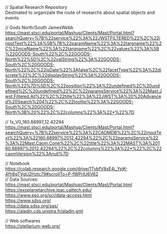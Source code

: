 // Spatial Research Repository  
Destinated to organizate the route of researchs about spatial objects and events  
  
// Gods North/South JamesWebb  
https://mast.stsci.edu/portal/Mashup/Clients/Mast/Portal.html?searchQuery=%7B%22service%22%3A%22JWSTFILTERED%22%2C%22inputText%22%3A%5B%7B%22paramName%22%3A%22targname%22%2C%22niceName%22%3A%22targname%22%2C%22values%22%3A%5B%22GOODS-South%22%2C%22GOODS-North%22%5D%2C%22valString%22%3A%22GOODS-South%2C%20GOODS-North%22%2C%22isDate%22%3Afalse%2C%22facetType%22%3A%22discrete%22%2C%22displayString%22%3A%22GOODS-South%2C%20GOODS-North%22%7D%5D%2C%22position%22%3A%22undefined%2C%20undefined%2C%20undefined%22%2C%22paramsService%22%3A%22Mast.Jwst.Filtered.All%22%2C%22title%22%3A%22JWST%3A%20%20Advanced%20Search%204%22%2C%22tooltip%22%3A%22GOODS-South%2C%20GOODS-North%3B%20%22%2C%22columns%22%3A%22*%22%7D

// 1x_V0_160.88997_12.42294  
https://mast.stsci.edu/portal/Mashup/Clients/Mast/Portal.html?searchQuery=%7B%22service%22%3A%22CAOMDB%22%2C%22inputText%22%3A%22160.88997%2012.42294%22%2C%22paramsService%22%3A%22Mast.Caom.Cone%22%2C%22title%22%3A%22MAST%3A%20160.88997%2012.42294%22%2C%22columns%22%3A%22*%22%2C%22caomVersion%22%3Anull%7D  
  
// Notebook  
https://colab.research.google.com/drive/1TybfV8xE4i_YsjK-4fh8qTVgU2Hztc79#scrollTo=P-fWPrIU6V62  
// Data Sources:  
https://mast.stsci.edu/portal/Mashup/Clients/Mast/Portal.html  
https://exoplanetarchive.ipac.caltech.edu/  
https://www.eso.org/sci/data-access.html  
https://www.sdss.org/  
https://data.sdss.org/sas/  
https://aladin.cds.unistra.fr/aladin.gml  

// Web softwares  
https://stellarium-web.org/
